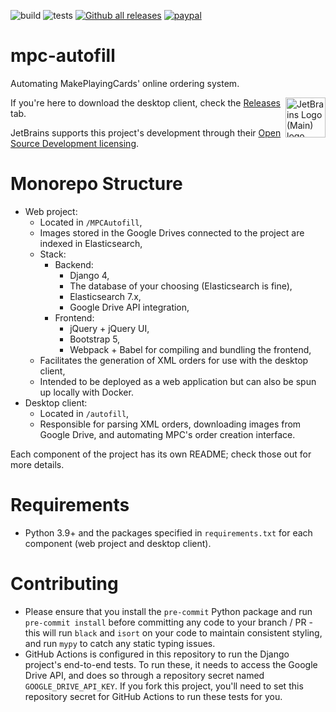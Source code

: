![build](https://github.com/chilli-axe/mpc-autofill/actions/workflows/build.yml/badge.svg)
![tests](https://github.com/chilli-axe/mpc-autofill/actions/workflows/tests.yml/badge.svg)
[![Github all releases](https://img.shields.io/github/downloads/chilli-axe/mpc-autofill/total.svg)](https://GitHub.com/chilli-axe/mpc-autofill/releases/)
[![paypal](https://www.paypalobjects.com/en_US/i/btn/btn_donateCC_LG.gif)](https://www.paypal.com/cgi-bin/webscr?cmd=_donations&business=7LJNRSLJYCZTJ&currency_code=AUD&source=url)

# mpc-autofill

Automating MakePlayingCards' online ordering system.

<img align="right" width="64px" src="https://resources.jetbrains.com/storage/products/company/brand/logos/jb_beam.svg" alt="JetBrains Logo (Main) logo.">

If you're here to download the desktop client, check the [Releases]("https://github.com/chilli-axe/mpc-autofill/releases") tab.

JetBrains supports this project's development through their [Open Source Development licensing](https://jb.gg/OpenSourceSupport).

# Monorepo Structure

- Web project:
  - Located in `/MPCAutofill`,
  - Images stored in the Google Drives connected to the project are indexed in Elasticsearch,
  - Stack:
    - Backend:
      - Django 4,
      - The database of your choosing (Elasticsearch is fine),
      - Elasticsearch 7.x,
      - Google Drive API integration,
    - Frontend:
      - jQuery + jQuery UI,
      - Bootstrap 5,
      - Webpack + Babel for compiling and bundling the frontend,
  - Facilitates the generation of XML orders for use with the desktop client,
  - Intended to be deployed as a web application but can also be spun up locally with Docker.
- Desktop client:
  - Located in `/autofill`,
  - Responsible for parsing XML orders, downloading images from Google Drive, and automating MPC's order creation interface.

Each component of the project has its own README; check those out for more details.

# Requirements

- Python 3.9+ and the packages specified in `requirements.txt` for each component (web project and desktop client).

# Contributing

- Please ensure that you install the `pre-commit` Python package and run `pre-commit install` before committing any code to your branch / PR - this will run `black` and `isort` on your code to maintain consistent styling, and run `mypy` to catch any static typing issues.
- GitHub Actions is configured in this repository to run the Django project's end-to-end tests. To run these, it needs to access the Google Drive API, and does so through a repository secret named `GOOGLE_DRIVE_API_KEY`. If you fork this project, you'll need to set this repository secret for GitHub Actions to run these tests for you.
